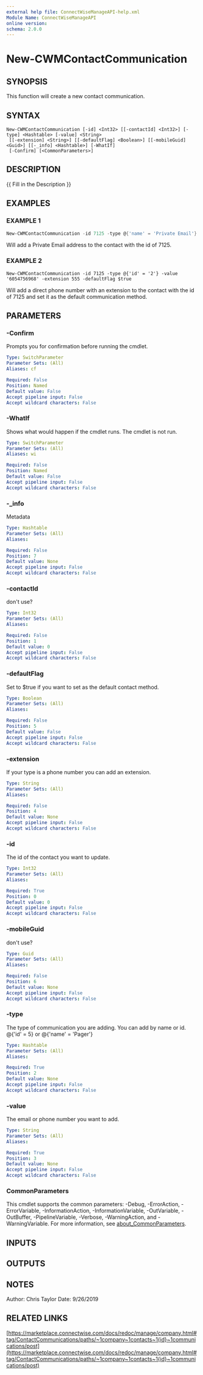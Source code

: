 ```yaml
---
external help file: ConnectWiseManageAPI-help.xml
Module Name: ConnectWiseManageAPI
online version:
schema: 2.0.0
---
```


# New-CWMContactCommunication

## SYNOPSIS
This function will create a new contact communication.

## SYNTAX

```
New-CWMContactCommunication [-id] <Int32> [[-contactId] <Int32>] [-type] <Hashtable> [-value] <String>
 [[-extension] <String>] [[-defaultFlag] <Boolean>] [[-mobileGuid] <Guid>] [[-_info] <Hashtable>] [-WhatIf]
 [-Confirm] [<CommonParameters>]
```

## DESCRIPTION
{{ Fill in the Description }}

## EXAMPLES

### EXAMPLE 1
```powershell
New-CWMContactCommunication -id 7125 -type @{'name' = 'Private Email'} -value 'don't@email.me'
```

Will add a Private Email address to the contact with the id of 7125.

### EXAMPLE 2
```
New-CWMContactCommunication -id 7125 -type @{'id' = '2'} -value '6054756968' -extension 555 -defaultFlag $true
```

Will add a direct phone number with an extension to the contact with the id of 7125 and set it as the default communication method.

## PARAMETERS

### -Confirm
Prompts you for confirmation before running the cmdlet.

```yaml
Type: SwitchParameter
Parameter Sets: (All)
Aliases: cf

Required: False
Position: Named
Default value: False
Accept pipeline input: False
Accept wildcard characters: False
```

### -WhatIf
Shows what would happen if the cmdlet runs.
The cmdlet is not run.

```yaml
Type: SwitchParameter
Parameter Sets: (All)
Aliases: wi

Required: False
Position: Named
Default value: False
Accept pipeline input: False
Accept wildcard characters: False
```

### -_info
Metadata

```yaml
Type: Hashtable
Parameter Sets: (All)
Aliases:

Required: False
Position: 7
Default value: None
Accept pipeline input: False
Accept wildcard characters: False
```

### -contactId
don't use?

```yaml
Type: Int32
Parameter Sets: (All)
Aliases:

Required: False
Position: 1
Default value: 0
Accept pipeline input: False
Accept wildcard characters: False
```

### -defaultFlag
Set to $true if you want to set as the default contact method.

```yaml
Type: Boolean
Parameter Sets: (All)
Aliases:

Required: False
Position: 5
Default value: False
Accept pipeline input: False
Accept wildcard characters: False
```

### -extension
If your type is a phone number you can add an extension.

```yaml
Type: String
Parameter Sets: (All)
Aliases:

Required: False
Position: 4
Default value: None
Accept pipeline input: False
Accept wildcard characters: False
```

### -id
The id of the contact you want to update.

```yaml
Type: Int32
Parameter Sets: (All)
Aliases:

Required: True
Position: 0
Default value: 0
Accept pipeline input: False
Accept wildcard characters: False
```

### -mobileGuid
don't use?

```yaml
Type: Guid
Parameter Sets: (All)
Aliases:

Required: False
Position: 6
Default value: None
Accept pipeline input: False
Accept wildcard characters: False
```

### -type
The type of communication you are adding.
You can add by name or id.
@{'id' = 5} or @{'name' = 'Pager'}

```yaml
Type: Hashtable
Parameter Sets: (All)
Aliases:

Required: True
Position: 2
Default value: None
Accept pipeline input: False
Accept wildcard characters: False
```

### -value
The email or phone number you want to add.

```yaml
Type: String
Parameter Sets: (All)
Aliases:

Required: True
Position: 3
Default value: None
Accept pipeline input: False
Accept wildcard characters: False
```

### CommonParameters
This cmdlet supports the common parameters: -Debug, -ErrorAction, -ErrorVariable, -InformationAction, -InformationVariable, -OutVariable, -OutBuffer, -PipelineVariable, -Verbose, -WarningAction, and -WarningVariable. For more information, see [about_CommonParameters](http://go.microsoft.com/fwlink/?LinkID=113216).

## INPUTS

## OUTPUTS

## NOTES
Author: Chris Taylor Date: 9/26/2019

## RELATED LINKS

[https://marketplace.connectwise.com/docs/redoc/manage/company.html#tag/ContactCommunications/paths/~1company~1contacts~1{id}~1communications/post](https://marketplace.connectwise.com/docs/redoc/manage/company.html#tag/ContactCommunications/paths/~1company~1contacts~1{id}~1communications/post)

